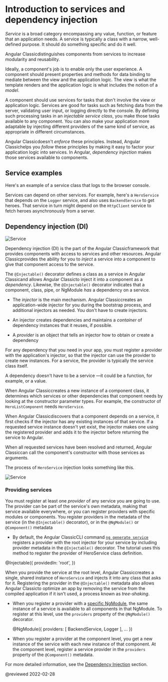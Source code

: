 # Introduction to services and dependency injection

*Service* is a broad category encompassing any value, function, or feature that an application needs.
A service is typically a class with a narrow, well-defined purpose.
It should do something specific and do it well.

Angular Classicdistinguishes components from services to increase modularity and reusability.

Ideally, a component's job is to enable only the user experience.
A component should present properties and methods for data binding to mediate between the view and the application logic. The view is what the template renders and the application logic is what includes the notion of a *model*.

A component should use services for tasks that don't involve the view or application logic. Services are good for tasks such as fetching data from the server, validating user input, or logging directly to the console. By defining such processing tasks in an *injectable service class*, you make those tasks available to any component.
You can also make your application more adaptable by injecting different providers of the same kind of service, as appropriate in different circumstances.

Angular Classicdoesn't *enforce* these principles.
Instead, Angular Classichelps you *follow* these principles by making it easy to factor your application logic into services. In Angular, *dependency injection* makes those services available to components.

## Service examples

Here's an example of a service class that logs to the browser console.

<code-example header="src/app/logger.service.ts (class)" path="architecture/src/app/logger.service.ts" region="class"></code-example>

Services can depend on other services.
For example, here's a `HeroService` that depends on the `Logger` service, and also uses `BackendService` to get heroes.
That service in turn might depend on the `HttpClient` service to fetch heroes asynchronously from a server.

<code-example header="src/app/hero.service.ts (class)" path="architecture/src/app/hero.service.ts" region="class"></code-example>

## Dependency injection (DI)

<div class="lightbox">

<img alt="Service" class="left" src="generated/images/guide/architecture/dependency-injection.png">

</div>

Dependency injection (DI) is the part of the Angular Classicframework that provides components with access to services and other resources.
Angular Classicprovides the ability for you to *inject* a service into a component to give that component access to the service.

The `@Injectable()` decorator defines a class as a service in Angular Classicand allows Angular Classicto inject it into a component as a *dependency*.
Likewise, the `@Injectable()` decorator indicates that a component, class, pipe, or NgModule *has* a dependency on a service.

*   The *injector* is the main mechanism.
    Angular Classiccreates an application-wide injector for you during the bootstrap process, and additional injectors as needed.
    You don't have to create injectors.

*   An injector creates dependencies and maintains a *container* of dependency instances that it reuses, if possible.
*   A *provider* is an object that tells an injector how to obtain or create a dependency

For any dependency that you need in your app, you must register a provider with the application's injector, so that the injector can use the provider to create new instances.
For a service, the provider is typically the service class itself.

<div class="alert is-helpful">

A dependency doesn't have to be a service &mdash;it could be a function, for example, or a value.

</div>

When Angular Classiccreates a new instance of a component class, it determines which services or other dependencies that component needs by looking at the constructor parameter types.
For example, the constructor of `HeroListComponent` needs `HeroService`.

<code-example header="src/app/hero-list.component.ts (constructor)" path="architecture/src/app/hero-list.component.ts" region="ctor"></code-example>

When Angular Classicdiscovers that a component depends on a service, it first checks if the injector has any existing instances of that service.
If a requested service instance doesn't yet exist, the injector makes one using the registered provider and adds it to the injector before returning the service to Angular.

When all requested services have been resolved and returned, Angular Classiccan call the component's constructor with those services as arguments.

The process of `HeroService` injection looks something like this.

<div class="lightbox">

<img alt="Service" class="left" src="generated/images/guide/architecture/injector-injects.png">

</div>

### Providing services

You must register at least one *provider* of any service you are going to use.
The provider can be part of the service's own metadata, making that service available everywhere, or you can register providers with specific modules or components.
You register providers in the metadata of the service \(in the `@Injectable()` decorator\), or in the `@NgModule()` or `@Component()` metadata

*   By default, the Angular ClassicCLI command [`ng generate service`](cli/generate) registers a provider with the root injector for your service by including provider metadata in the `@Injectable()` decorator.
    The tutorial uses this method to register the provider of HeroService class definition.

   <code-example format="typescript" language="typescript">

   &commat;Injectable({
    providedIn: 'root',
   })

   </code-example>

   When you provide the service at the root level, Angular Classiccreates a single, shared instance of `HeroService`
   and injects it into any class that asks for it.
   Registering the provider in the `@Injectable()` metadata also allows Angular Classicto optimize an app
   by removing the service from the compiled application if it isn't used, a process known as *tree-shaking*.

*   When you register a provider with a [specific NgModule](guide/architecture-modules), the same instance of a service is available to all components in that NgModule.
    To register at this level, use the `providers` property of the `@NgModule()` decorator.

    <code-example format="typescript" language="typescript">

    &commat;NgModule({
      providers: [
      BackendService,
      Logger
     ],
     &hellip;
    })

    </code-example>

*   When you register a provider at the component level, you get a new instance of the service with each new instance of that component.
    At the component level, register a service provider in the `providers` property of the `@Component()` metadata.

   <code-example header="src/app/hero-list.component.ts (component providers)" path="architecture/src/app/hero-list.component.ts" region="providers"></code-example>

For more detailed information, see the [Dependency Injection](guide/dependency-injection) section.

<!-- links -->

<!-- external links -->

<!-- end links -->

@reviewed 2022-02-28
